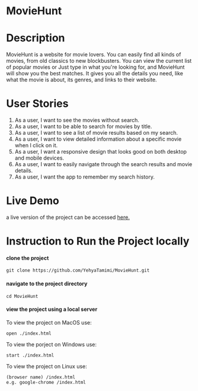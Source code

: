 # MovieHunt


# Description 

MovieHunt is a website for movie lovers. You can easily find all kinds of movies, from old classics to new blockbusters. You can view the current list of popular movies or Just type in what you're looking for, and MovieHunt will show you the best matches. It gives you all the details you need, like what the movie is about, its genres, and links to their website.

# User Stories 
1. As a user, I want to see the movies without search.
2. As a user, I want to be able to search for movies by title.
3. As a user, I want to see a list of movie results based on my search.
4. As a user, I want to view detailed information about a specific movie when I click on it.
5. As a user, I want a responsive design that looks good on both desktop and mobile devices.
6. As a user, I want to easily navigate through the search results and movie details.
7. As a user, I want the app to remember my search history.

# Live Demo

a live version of the project can be accessed [here.](https://yehyatamimi.github.io/MovieHunt/)

# Instruction to Run the Project locally

#### clone the project
```
git clone https://github.com/YehyaTamimi/MovieHunt.git
```

#### navigate to the project directory 
```
cd MovieHunt
```

#### view the project using a local server

To view the project on MacOS use:
```
open ./index.html
```

To view the porject on Windows use:
```
start ./index.html
```

To view the project on Linux use:
```
(browser name) /index.html
e.g. google-chrome /index.html
```

